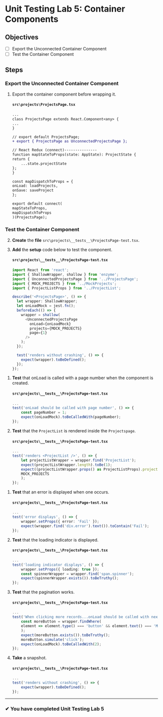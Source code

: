 # Unit Testing Lab 5: Container Components

## Objectives

- [ ] Export the Unconnected Container Component
- [ ] Test the Container Component

## Steps

### Export the Unconnected Container Component

1. Export the container component before wrapping it.

   #### `src\projects\ProjectsPage.tsx`

   ```diff
   ...
   class ProjectsPage extends React.Component<any> {
   ...
   }

   // export default ProjectsPage;
   + export { ProjectsPage as UnconnectedProjectsPage };

   // React Redux (connect)---------------
   function mapStateToProps(state: AppState): ProjectState {
   return {
       ...state.projectState
   };
   }

   const mapDispatchToProps = {
   onLoad: loadProjects,
   onSave: saveProject
   };

   export default connect(
   mapStateToProps,
   mapDispatchToProps
   )(ProjectsPage);
   ```

### Test the Container Component

2. **Create** the **file** `src\projects\__tests__\ProjectsPage-test.tsx`.
3. **Add** the **setup** code below to test the component.

   #### `src\projects\__tests__\ProjectsPage-test.tsx`

   ```ts
   import React from 'react';
   import { ShallowWrapper, shallow } from 'enzyme';
   import { UnconnectedProjectsPage } from '../ProjectsPage';
   import { MOCK_PROJECTS } from '../MockProjects';
   import { ProjectListProps } from '../ProjectList';

   describe('<ProjectsPage>', () => {
     let wrapper: ShallowWrapper;
     let onLoadMock = jest.fn();
     beforeEach(() => {
       wrapper = shallow(
         <UnconnectedProjectsPage
           onLoad={onLoadMock}
           projects={MOCK_PROJECTS}
           page={1}
         />
       );
     });

     test('renders without crashing', () => {
       expect(wrapper).toBeDefined();
     });
   });
   ```

1) **Test** that onLoad is called with a page number when the component is created.

   #### `src\projects\__tests__\ProjectsPage-test.tsx`

   ```ts
   ...
   test('onLoad should be called with page number', () => {
       const pageNumber = 1;
       expect(onLoadMock).toBeCalledWith(pageNumber);
   });
   ```

1) **Test** that the `ProjectList` is rendered inside the `Projectspage`.

   #### `src\projects\__tests__\ProjectsPage-test.tsx`

   ```ts
   ...
   test('renders <ProjectList />', () => {
       let projectListWrapper = wrapper.find('ProjectList');
       expect(projectListWrapper.length).toBe(1);
       expect((projectListWrapper.props() as ProjectListProps).projects).toBe(
       MOCK_PROJECTS
       );
   });
   ```

1. **Test** that an error is displayed when one occurs.

   #### `src\projects\__tests__\ProjectsPage-test.tsx`

   ```ts
   ...
   test('error displays', () => {
       wrapper.setProps({ error: 'Fail' });
       expect(wrapper.find('div.error').text()).toContain('Fail');
   });

   ```

1. **Test** that the loading indicator is displayed.

   #### `src\projects\__tests__\ProjectsPage-test.tsx`

   ```ts
   ...
   test('loading indicator displays', () => {
       wrapper.setProps({ loading: true });
       const spinnerWrapper = wrapper.find('span.spinner');
       expect(spinnerWrapper.exists()).toBeTruthy();
   });

   ```

1. **Test** that the pagination works.

   #### `src\projects\__tests__\ProjectsPage-test.tsx`

   ```ts
   ...
   test('When clicking more records...onLoad should be called with next page number', () => {
       const moreButton = wrapper.findWhere(
       element => element.type() === 'button' && element.text() === 'More...'
       );
       expect(moreButton.exists()).toBeTruthy();
       moreButton.simulate('click');
       expect(onLoadMock).toBeCalledWith(2);
   });
   ```

1. **Take** a snapshot.

   #### `src\projects\__tests__\ProjectsPage-test.tsx`

   ```ts
   ...
   test('renders without crashing', () => {
       expect(wrapper).toBeDefined();
   });
   ```

---

### &#10004; You have completed Unit Testing Lab 5
